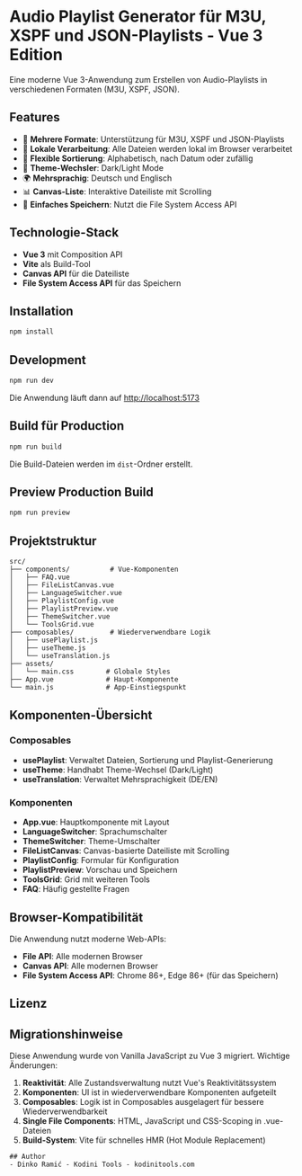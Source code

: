 # Audio Playlist Generator für M3U, XSPF und JSON-Playlists - Vue 3 Edition

Eine moderne Vue 3-Anwendung zum Erstellen von Audio-Playlists in verschiedenen Formaten (M3U, XSPF, JSON).

## Features

- 🎵 **Mehrere Formate**: Unterstützung für M3U, XSPF und JSON-Playlists
- 📁 **Lokale Verarbeitung**: Alle Dateien werden lokal im Browser verarbeitet
- 🔄 **Flexible Sortierung**: Alphabetisch, nach Datum oder zufällig
- 🎨 **Theme-Wechsler**: Dark/Light Mode
- 🌍 **Mehrsprachig**: Deutsch und Englisch
- 📊 **Canvas-Liste**: Interaktive Dateiliste mit Scrolling
- 💾 **Einfaches Speichern**: Nutzt die File System Access API

## Technologie-Stack

- **Vue 3** mit Composition API
- **Vite** als Build-Tool
- **Canvas API** für die Dateiliste
- **File System Access API** für das Speichern

## Installation

```bash
npm install
```

## Development

```bash
npm run dev
```

Die Anwendung läuft dann auf [http://localhost:5173](http://localhost:5173)

## Build für Production

```bash
npm run build
```

Die Build-Dateien werden im `dist`-Ordner erstellt.

## Preview Production Build

```bash
npm run preview
```

## Projektstruktur

```
src/
├── components/          # Vue-Komponenten
│   ├── FAQ.vue
│   ├── FileListCanvas.vue
│   ├── LanguageSwitcher.vue
│   ├── PlaylistConfig.vue
│   ├── PlaylistPreview.vue
│   ├── ThemeSwitcher.vue
│   └── ToolsGrid.vue
├── composables/         # Wiederverwendbare Logik
│   ├── usePlaylist.js
│   ├── useTheme.js
│   └── useTranslation.js
├── assets/
│   └── main.css        # Globale Styles
├── App.vue             # Haupt-Komponente
└── main.js             # App-Einstiegspunkt
```

## Komponenten-Übersicht

### Composables

- **usePlaylist**: Verwaltet Dateien, Sortierung und Playlist-Generierung
- **useTheme**: Handhabt Theme-Wechsel (Dark/Light)
- **useTranslation**: Verwaltet Mehrsprachigkeit (DE/EN)

### Komponenten

- **App.vue**: Hauptkomponente mit Layout
- **LanguageSwitcher**: Sprachumschalter
- **ThemeSwitcher**: Theme-Umschalter
- **FileListCanvas**: Canvas-basierte Dateiliste mit Scrolling
- **PlaylistConfig**: Formular für Konfiguration
- **PlaylistPreview**: Vorschau und Speichern
- **ToolsGrid**: Grid mit weiteren Tools
- **FAQ**: Häufig gestellte Fragen

## Browser-Kompatibilität

Die Anwendung nutzt moderne Web-APIs:
- **File API**: Alle modernen Browser
- **Canvas API**: Alle modernen Browser
- **File System Access API**: Chrome 86+, Edge 86+ (für das Speichern)

## Lizenz



## Migrationshinweise

Diese Anwendung wurde von Vanilla JavaScript zu Vue 3 migriert. Wichtige Änderungen:

1. **Reaktivität**: Alle Zustandsverwaltung nutzt Vue's Reaktivitätssystem
2. **Komponenten**: UI ist in wiederverwendbare Komponenten aufgeteilt
3. **Composables**: Logik ist in Composables ausgelagert für bessere Wiederverwendbarkeit
4. **Single File Components**: HTML, JavaScript und CSS-Scoping in .vue-Dateien
5. **Build-System**: Vite für schnelles HMR (Hot Module Replacement)

```
## Author
- Dinko Ramić - Kodini Tools - kodinitools.com
